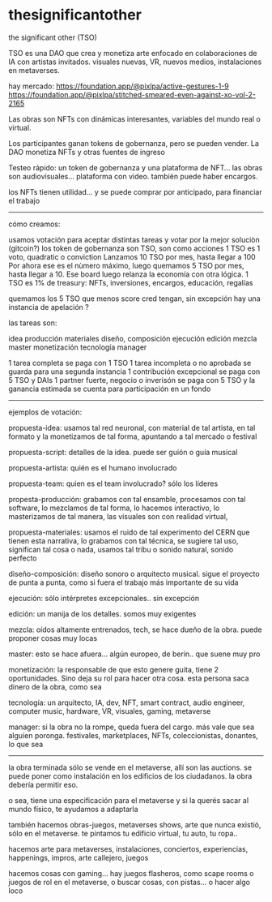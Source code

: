 # thesignificantother

the significant other (TSO)

TSO es una DAO que crea y monetiza arte enfocado en colaboraciones de IA con artistas invitados. 
visuales nuevas, VR, nuevos medios, instalaciones en metaverses. 

hay mercado: 
https://foundation.app/@pixlpa/active-gestures-1-9
https://foundation.app/@pixlpa/stitched-smeared-even-against-xo-vol-2-2165

Las obras son NFTs con dinámicas interesantes, variables del mundo real o virtual.

Los participantes ganan tokens de gobernanza, pero se pueden vender.
La DAO monetiza NFTs y otras fuentes de ingreso

Testeo rápido: un token de gobernanza y una plataforma de NFT… las obras son audiovisuales… plataforma con video. tambièn puede haber encargos.

los NFTs tienen utilidad…  y se puede comprar por anticipado, para financiar el trabajo


-----------------

cómo creamos: 

usamos votación para aceptar distintas tareas y votar por la mejor soluciòn (gitcoin?)
los token de gobernanza son TSO, son como acciones
1 TSO es 1 voto, quadratic o conviction
Lanzamos 10 TSO por mes, hasta llegar a 100
Por ahora ese es el nùmero máximo, luego quemamos 5 TSO por mes, hasta llegar a 10. Ese board luego relanza la economía con otra lógica. 
1 TSO es 1% de treasury: NFTs, inversiones, encargos, educación, regalías

quemamos los 5 TSO que menos score cred tengan, sin excepción
hay una instancia de apelación ?

las tareas son: 

idea
producción
materiales
diseño, composición
ejecución
edición
mezcla
master
monetización
tecnología
manager


1 tarea completa se paga con 1 TSO
1 tarea incompleta o no aprobada se guarda para una segunda instancia
1 contribución excepcional se paga con 5 TSO y DAIs
1 partner fuerte, negocio o inverisón se paga con 5 TSO y la ganancia estimada se cuenta para participación en un fondo

---- 

ejemplos de votación: 

propuesta-idea:  usamos tal red neuronal, con material de tal artista, en tal formato y la monetizamos de tal forma, apuntando a tal mercado o festival

propuesta-script: detalles de la idea. puede ser guión o guía musical

propuesta-artista: quién es el humano involucrado

propuesta-team: quien es el team involucrado? sólo los líderes

propesta-producción:  grabamos con tal ensamble, procesamos con tal software, lo mezclamos de tal forma, lo hacemos interactivo, lo masterizamos de tal manera, las visuales son con realidad virtual, 

propuesta-materiales: usamos el ruido de tal experimento del CERN que tienen esta narrativa, lo grabamos con tal técnica, se sugiere tal uso, significan tal cosa o nada, usamos tal tribu o sonido natural, sonido perfecto

diseño-composición:  diseño sonoro o arquitecto musical. sigue el proyecto de punta a punta, como si fuera el trabajo más importante de su vida

ejecución: sólo intérpretes excepcionales.. sin excepción

edición:  un manija de los detalles. somos muy exigentes

mezcla:  oídos altamente entrenados, tech, se hace dueño de la obra. puede proponer cosas muy locas

master:  esto se hace afuera… algún europeo, de berín.. que suene muy pro

monetización:  la responsable de que esto genere guita, tiene 2 oportunidades. Sino deja su rol para hacer otra cosa. esta persona saca dinero de la obra, como sea

tecnología: un arquitecto, IA, dev, NFT, smart contract, audio engineer, computer music, hardware, VR, visuales, gaming, metaverse

manager: si la obra no la rompe, queda fuera del cargo. más vale que sea alguien poronga. festivales, marketplaces, NFTs, coleccionistas, donantes, lo que sea

-----

la obra terminada sólo se vende en el metaverse, allí son las auctions. se puede poner como instalación en los edificios de los ciudadanos. la obra debería permitir eso. 

o sea, tiene una especificación para el metaverse y si la querés sacar al mundo físico, te ayudamos a adaptarla

también hacemos obras-juegos, metaverses shows, arte que nunca existió, sólo en el metaverse. te pintamos tu edificio virtual, tu auto, tu ropa..

hacemos arte para metaverses, instalaciones, conciertos, experiencias, happenings, impros, arte callejero, juegos 

hacemos cosas con gaming…  hay juegos flasheros, como scape rooms o juegos de rol en el metaverse, o buscar cosas, con pistas… o hacer algo loco



